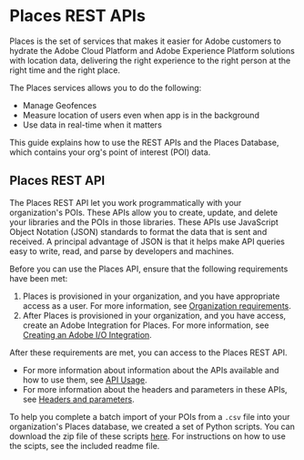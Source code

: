 # Places REST APIs

Places is the set of services that makes it easier for Adobe customers to hydrate the Adobe Cloud Platform and Adobe Experience Platform solutions with location data, delivering the right experience to the right person at the right time and the right place.

The Places services allows you to do the following:

* Manage Geofences
* Measure location of users even when app is in the background
* Use data in real-time when it matters

This guide explains how to use the REST APIs and the Places Database, which contains your org's point of interest \(POI\) data.

## Places REST API

The Places REST API let you work programmatically with your organization's POIs. These APIs allow you to create, update, and delete your libraries and the POIs in those libraries. These APIs use JavaScript Object Notation \(JSON\) standards to format the data that is sent and received. A principal advantage of JSON is that it helps make API queries easy to write, read, and parse by developers and machines.

Before you can use the Places API, ensure that the following requirements have been met:

1. Places is provisioned in your organization, and you have appropriate access as a user.  For more information, see [Organization requirements](https://launch.gitbook.io/places-services-by-adobe-documentation/places-database-management/places-rest-apis/organizational-requirements).
2. After Places is provisioned in your organization, and you have access, create an Adobe Integration for Places.  For more information, see [Creating an Adobe I/O Integration](https://launch.gitbook.io/places-services-by-adobe-documentation/places-database-management/places-rest-apis/adobe-i-o-integration).

After these requirements are met, you can access to the Places REST API. 

* For more information about information about the APIs available and how to use them, see [API Usage](https://launch.gitbook.io/places-services-by-adobe-documentation/places-database-management/api-usage). 
* For more information about the headers and parameters in these APIs, see [Headers and parameters](https://launch.gitbook.io/places-services-by-adobe-documentation/places-rest-apis/api-usage/headers-and-parameters).

To help you complete a batch import of your POIs from a `.csv` file into your organization's Places database, we created a set of Python scripts. You can download the zip file of these scripts [here](https://github.com/jiabingeng/places-developer-docs/tree/a3606cf2bdb7247bc7070e1bb66c4f6c40fdb3bb/.gitbook/assets/import.zip). For instructions on how to use the scipts, see the included readme file.

